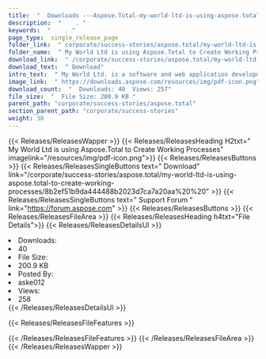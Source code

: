 ```yaml
---
title:  "  Downloads ---Aspose.Total-my-world-ltd-is-using-aspose.total-to-create-working-processes . " 
description:  "    . " 
keywords:  "    . " 
page_type:  single_release_page
folder_link:  " corporate/success-stories/aspose.total/my-world-ltd-is-using-aspose.total-to-create-working-processes/"
folder_name:  " My World Ltd is using Aspose.Total to Create Working Processes"
download_link:  " /corporate/success-stories/aspose.total/my-world-ltd-is-using-aspose.total-to-create-working-processes/8b2ef51b9da444488b2023d7ca7a20aa"
download_text:  " Download"
intro_text:  " My World Ltd. is a software and web application development company, established..."
image_link:  " https://downloads.aspose.com/resources/img/pdf-icon.png"
download_count:  "  Downloads: 40  Views: 257"
file_size:  "  File Size: 200.9 KB "
parent_path: "corporate/success-stories/aspose.total"
section_parent_path: "corporate/success-stories"
weight: 30 
---
```


{{< Releases/ReleasesWapper >}}
  {{< Releases/ReleasesHeading H2txt=" My World Ltd is using Aspose.Total to Create Working Processes" imagelink="/resources/img/pdf-icon.png">}}
  {{< Releases/ReleasesButtons >}}
    {{< Releases/ReleasesSingleButtons text=" Download" link="/corporate/success-stories/aspose.total/my-world-ltd-is-using-aspose.total-to-create-working-processes/8b2ef51b9da444488b2023d7ca7a20aa%20%20" >}}
    {{< Releases/ReleasesSingleButtons text=" Support Forum " link="https://forum.aspose.com" >}}
  {{< Releases/ReleasesButtons >}}
  {{< Releases/ReleasesFileArea >}}
    {{< Releases/ReleasesHeading h4txt="File Details">}}
    {{< Releases/ReleasesDetailsUl >}}
             <li>Downloads:</li><li>40</li><li>File Size:</li><li>200.9 KB</li><li>Posted By:</li><li>aske012</li><li>Views:</li><li>258</li>
    {{< /Releases/ReleasesDetailsUl >}}

  {{< Releases/ReleasesFileFeatures >}}
      
  {{< /Releases/ReleasesFileFeatures >}}
 {{< /Releases/ReleasesFileArea >}}
{{< /Releases/ReleasesWapper >}}


